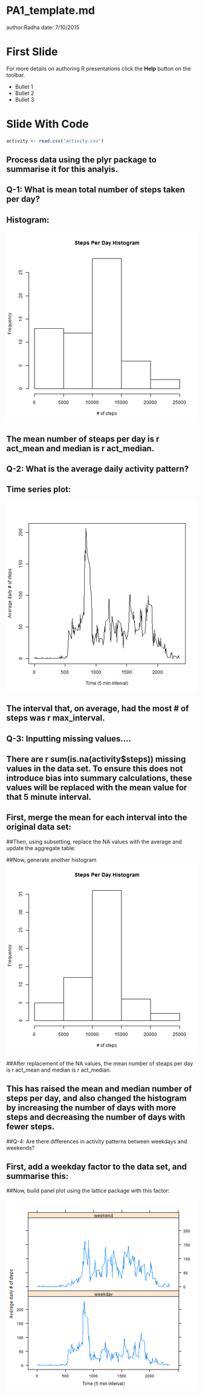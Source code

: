 PA1_template.md
========================================================
author:Radha 
date: 7/10/2015

First Slide
========================================================

For more details on authoring R presentations click the
**Help** button on the toolbar.


- Bullet 1
- Bullet 2
- Bullet 3

Slide With Code
========================================================


```r
activity <- read.csv("activity.csv")
```

## Process data using the plyr package to summarise it for this analyis.



## Q-1: What is mean total number of steps taken per day?
## Histogram:

![plot of chunk unnamed-chunk-3](PA1_template.md-figure/unnamed-chunk-3-1.png) 
## The mean number of steaps per day is r act_mean and median is r act_median.

## Q-2: What is the average daily activity pattern?
## Time series plot:
![plot of chunk unnamed-chunk-4](PA1_template.md-figure/unnamed-chunk-4-1.png) 

## The interval that, on average, had the most # of steps was r max_interval.

## Q-3: Inputting missing values.... 
## There are r sum(is.na(activity$steps)) missing values in the data set. To ensure this does not introduce bias into summary calculations, these values will be replaced with the mean value for that 5 minute interval.

## First, merge the mean for each interval into the original data set:




##Then, using subsetting, replace the NA values with the average and update the aggregate table:


##Now, generate another histogram
![plot of chunk unnamed-chunk-7](PA1_template.md-figure/unnamed-chunk-7-1.png) 

##After replacement of the NA values, the mean number of steaps per day is r act_mean and median is r act_median.
## This has raised the mean and median number of steps per day, and also changed the histogram by increasing the number of days with more steps and decreasing the number of days with fewer steps.

##Q-4: Are there differences in activity patterns between weekdays and weekends?
## First, add a weekday factor to the data set, and summarise this:



##Now, build panel plot using the lattice package with this factor:

![plot of chunk unnamed-chunk-9](PA1_template.md-figure/unnamed-chunk-9-1.png) 
